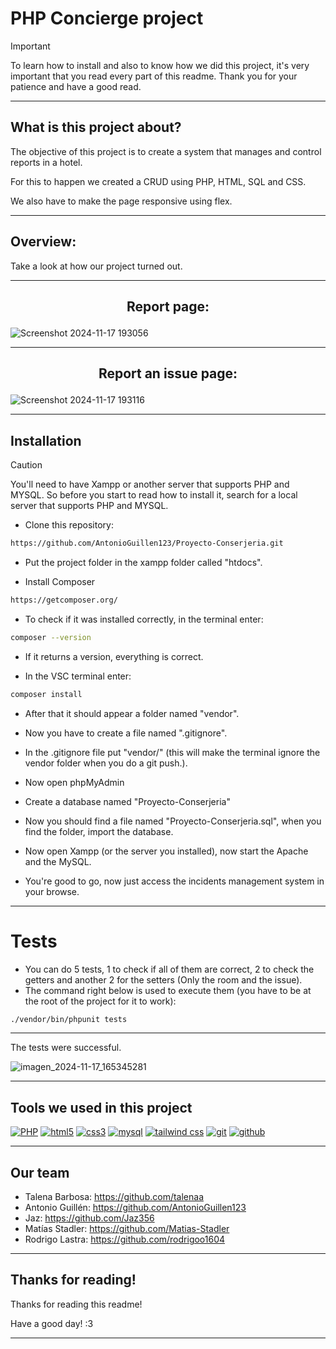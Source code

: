 # PHP Concierge project

>[!IMPORTANT]
>To learn how to install and also to know how we did this project, it's very important that you read every part of this readme. Thank you for your patience and have a good read.
***

## What is this project about?

The objective of this project is to create a system that manages and control reports in a hotel.

For this to happen we created a CRUD using PHP, HTML, SQL and CSS.

We also have to make the page responsive using flex.

***

## Overview:

Take a look at how our project turned out.
***

## <p align="center">Report page:</p>

![Screenshot 2024-11-17 193056](https://github.com/user-attachments/assets/6c39e480-6f31-4f55-bb0f-677d9f125df0)
***

## <p align="center">Report an issue page:</p>

![Screenshot 2024-11-17 193116](https://github.com/user-attachments/assets/59a6adff-eb11-4534-a261-0a6ae4a68b6c)
***


## Installation

>[!CAUTION]
>You'll need to have Xampp or another server that supports PHP and MYSQL. So before you start to read how to install it, search for a local server that supports PHP and MYSQL.

* Clone this repository:
```bash
https://github.com/AntonioGuillen123/Proyecto-Conserjeria.git
```
* Put the project folder in the xampp folder called "htdocs".

* Install Composer
```bash
https://getcomposer.org/
```

* To check if it was installed correctly, in the terminal enter:
```bash
composer --version
```

* If it returns a version, everything is correct.

  
* In the VSC terminal enter:
```bash
composer install
```

* After that it should appear a folder named "vendor".

* Now you have to create a file named ".gitignore". 

* In the .gitignore file put "vendor/" (this will make the terminal ignore the vendor folder when you do a git push.).

* Now open phpMyAdmin

* Create a database named "Proyecto-Conserjeria"

* Now you should find a file named "Proyecto-Conserjeria.sql", when you find the folder, import the database.

*  Now open Xampp (or the server you installed), now start the Apache and the MySQL.

*  You're good to go, now just access the incidents management system in your browse.
***

# Tests

* You can do 5 tests, 1 to check if all of them are correct, 2 to check the getters and another 2 for the setters (Only the room and the issue).
* The command right below is used to execute them (you have to be at the root of the project for it to work):

```bash
./vendor/bin/phpunit tests
```
***
The tests were successful.

![imagen_2024-11-17_165345281](https://github.com/user-attachments/assets/10966e68-be7a-4fe0-be23-c343f5a6d2ec)
***

## Tools we used in this project

<a href='https://github.com/shivamkapasia0' target="_blank"><img alt='PHP' src='https://img.shields.io/badge/PHP-100000?style=for-the-badge&logo=PHP&logoColor=white&labelColor=896696&color=896696'/></a>
<a href='https://github.com/shivamkapasia0' target="_blank"><img alt='html5' src='https://img.shields.io/badge/html-100000?style=for-the-badge&logo=html5&logoColor=white&labelColor=FF8400&color=FF8400'/></a>
<a href='https://github.com/shivamkapasia0' target="_blank"><img alt='css3' src='https://img.shields.io/badge/css-100000?style=for-the-badge&logo=css3&logoColor=white&labelColor=079FB0&color=079FB0'/></a>
<a href='https://github.com/shivamkapasia0' target="_blank"><img alt='mysql' src='https://img.shields.io/badge/mysql-100000?style=for-the-badge&logo=mysql&logoColor=white&labelColor=1C662F&color=1C662F'/></a>
<a href='https://github.com/shivamkapasia0' target="_blank"><img alt='tailwind css' src='https://img.shields.io/badge/tailwind-100000?style=for-the-badge&logo=tailwind css&logoColor=white&labelColor=00EEFF&color=00EEFF'/></a>
<a href='https://github.com/shivamkapasia0' target="_blank"><img alt='git' src='https://img.shields.io/badge/git-100000?style=for-the-badge&logo=git&logoColor=white&labelColor=FF0000&color=FF0000'/></a>
<a href='https://github.com/shivamkapasia0' target="_blank"><img alt='github' src='https://img.shields.io/badge/github-100000?style=for-the-badge&logo=github&logoColor=white&labelColor=000000&color=000000'/></a>
***

## Our team

* Talena Barbosa: https://github.com/talenaa
* Antonio Guillén: https://github.com/AntonioGuillen123
* Jaz: https://github.com/Jaz356
* Matías Stadler: https://github.com/Matias-Stadler
* Rodrigo Lastra: https://github.com/rodrigoo1604
***

## Thanks for reading!

Thanks for reading this readme!

Have a good day! :3
***
